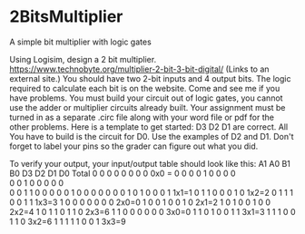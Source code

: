 # 2BitsMultiplier
A simple bit multiplier with logic gates

Using Logisim, design a 2 bit multiplier.  https://www.technobyte.org/multiplier-2-bit-3-bit-digital/ (Links to an external site.)
You should have two 2-bit inputs and 4 output bits.  The logic required to calculate each bit is on the website.   Come and see me if you have problems.  You must build your circuit out of logic gates, you cannot use the adder or multiplier circuits already built.   Your assignment must be turned in as a separate .circ file along with your word file or pdf for the other problems. 
Here is a template to get started:
D3 D2 D1 are correct.  All You have to build is the circuit for D0.  Use the examples of D2 and D1.   Don't forget to label your pins so the grader can figure out what you did.

To verify your output, your input/output table should look like this:
A1  A0  B1  B0    D3  D2  D1  D0     Total
0    0    0     0       0     0    0     0                 0x0 = 0
0    0    0     1       0     0    0     0                 
0    0    1     0       0     0    0     0                 
0    0    1     1       0     0    0     0
0    1    0     0       0     0    0     0
0    1    0     1       0     0    0     1               1x1=1
0    1    1     0       0     0    1     0               1x2=2
0    1    1     1       0     0    1     1               1x3=3
1    0    0     0       0     0    0     0               2x0=0
1    0    0     1       0     0    1     0               2x1=2
1    0    1     0       0     1    0     0               2x2=4
1    0    1     1       0     1    1     0               2x3=6
1    1    0     0       0     0    0     0               3x0=0
1    1    0     1       0     0    1     1               3x1=3
1    1    1     0       0     1    1     0               3x2=6
1    1    1     1       1     0    0     1               3x3=9

